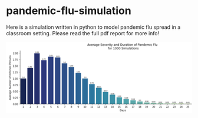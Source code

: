 # pandemic-flu-simulation
Here is a simulation written in python to model pandemic flu spread in a classroom setting. Please read the full pdf report for more info! 



![Image description](https://github.com/sam-brady/pandemic-flu-simulation/blob/main/pandemic_sims.png)
